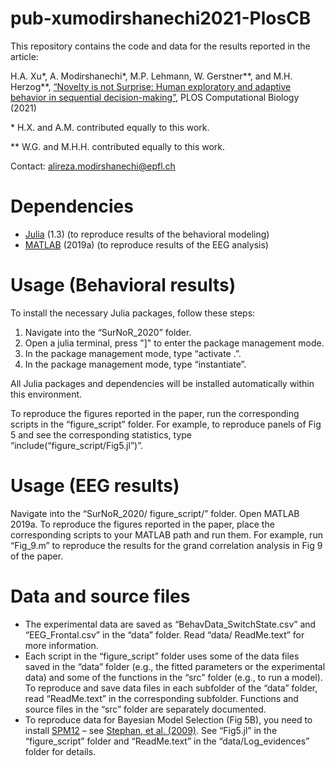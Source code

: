 # pub-xumodirshanechi2021-PlosCB

This repository contains the code and data for the results reported in the article:

H.A. Xu*, A. Modirshanechi*, M.P. Lehmann, W. Gerstner**, and M.H. Herzog**, [“Novelty is not Surprise: Human exploratory and adaptive behavior in sequential decision-making”](https://www.biorxiv.org/content/10.1101/2020.09.24.311084v2.full), PLOS Computational Biology (2021)

\*  H.X. and A.M. contributed equally to this work.

** W.G. and M.H.H. contributed equally to this work.

Contact: alireza.modirshanechi@epfl.ch

# Dependencies

* [Julia](https://julialang.org/) (1.3) (to reproduce results of the behavioral modeling)
* [MATLAB](https://ch.mathworks.com/products/matlab.html) (2019a) (to reproduce results of the EEG analysis)

# Usage (Behavioral results)

To install the necessary Julia packages, follow these steps:

1.	Navigate into the “SurNoR_2020” folder.
2.	Open a julia terminal, press "]" to enter the package management mode.
3.	In the package management mode, type “activate .”.
4.	In the package management mode, type “instantiate”.

All Julia packages and dependencies will be installed automatically within this environment.

To reproduce the figures reported in the paper, run the corresponding scripts in the “figure_script” folder. For example, to reproduce panels of Fig 5 and see the corresponding statistics, type “include(“figure_script/Fig5.jl”)”.

# Usage (EEG results)

Navigate into the “SurNoR_2020/ figure_script/” folder. Open MATLAB 2019a. To reproduce the figures reported in the paper, place the corresponding scripts to your MATLAB path and run them. For example, run “Fig_9.m” to reproduce the results for the grand correlation analysis in Fig 9 of the paper.

# Data and source files

* The experimental data are saved as “BehavData_SwitchState.csv” and “EEG_Frontal.csv” in the “data” folder. Read “data/ ReadMe.text” for more information.
* Each script in the “figure_script” folder uses some of the data files saved in the “data” folder (e.g., the fitted parameters or the experimental data) and some of the functions in the “src” folder (e.g., to run a model). To reproduce and save data files in each subfolder of the “data” folder, read “ReadMe.text” in the corresponding subfolder. Functions and source files in the “src” folder are separately documented.
* To reproduce data for Bayesian Model Selection (Fig 5B), you need to install [SPM12](https://www.fil.ion.ucl.ac.uk/spm/software/spm12/) – see [Stephan, et al. (2009)](https://doi.org/10.1016/j.neuroimage.2009.03.025). See “Fig5.jl” in the “figure_script” folder and “ReadMe.text” in the “data/Log_evidences” folder for details.
